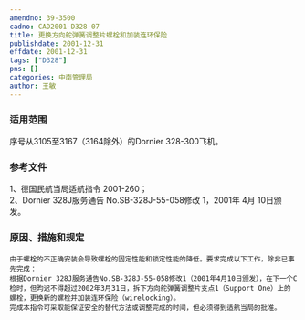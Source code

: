 ```yaml
---
amendno: 39-3500  
cadno: CAD2001-D328-07  
title: 更换方向舵弹簧调整片螺栓和加装连环保险  
publishdate: 2001-12-31  
effdate: 2001-12-31  
tags: ["D328"]  
pns: []  
categories: 中南管理局  
author: 王敏  
---
```

  
### 适用范围  
序号从3105至3167（3164除外）的Dornier 328-300飞机。  
  
<!--more-->  
### 参考文件  
1、德国民航当局适航指令 2001-260；  
 2、Dornier 328J服务通告 No.SB-328J-55-058修改 1，2001年 4月 10日颁发。  
  
### 原因、措施和规定  
    由于螺栓的不正确安装会导致螺栓的固定性能和锁定性能的降低。要求完成以下工作，除非已事先完成：  
    根据Dornier 328J服务通告No.SB-328J-55-058修改1（2001年4月10日颁发），在下一个C检时，但昀迟不得超过2002年3月31日，拆下方向舵弹簧调整片支点1（Support One）上的螺栓，更换新的螺栓并加装连环保险（wirelocking）。  
    完成本指令可采取能保证安全的替代方法或调整完成的时间，但必须得到适航当局的批准。  
